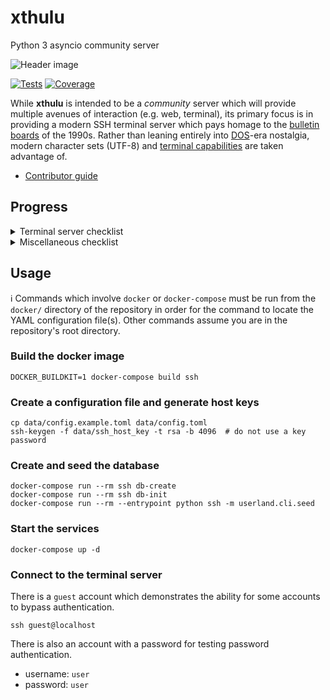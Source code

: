 # xthulu

Python 3 asyncio community server

![Header image](https://github.com/haliphax/xthulu/raw/assets/xthulu.jpg)

[![Tests](https://github.com/haliphax/xthulu/actions/workflows/tests.yml/badge.svg)](https://github.com/haliphax/xthulu/actions/workflows/tests.yml)
[![Coverage](https://img.shields.io/coverallsCoverage/github/haliphax/xthulu?label=Coverage)](https://coveralls.io/github/haliphax/xthulu)

While **xthulu** is intended to be a _community_ server which will provide
multiple avenues of interaction (e.g. web, terminal), its primary focus is in
providing a modern SSH terminal server which pays homage to the
[bulletin boards] of the 1990s. Rather than leaning entirely into [DOS]-era
nostalgia, modern character sets (UTF-8) and [terminal capabilities] are taken
advantage of.

- [Contributor guide]

## Progress

<details>
<summary>Terminal server checklist</summary>

### Terminal server

- [x] SSH server
- [x] PROXY v1 support
- [ ] SCP subsystem
- [ ] SFTP subsystem
- [x] Userland script stack
  - [x] Goto
  - [x] Gosub
  - [x] Exception handling
- [x] Terminal library ([Blessed])
  - [x] Process-isolated `Terminal` to circumvent atomic `TERM`
- [ ] UI components
  - [x] Block editor
  - [x] Line editor (block editor with a single line)
  - [ ] Lightbar
  - [ ] Vertical lightbar
  - [ ] Matrix (vertical/horizontal lightbar)
  - [ ] Panel (scrollable boundary)

</details>

<details>
<summary>Miscellaneous checklist</summary>

### Miscellaneous

- [x] Container proxy ([Traefik])
- [ ] HTTP server
  - [x] Static files
  - [ ] REST API
    - [x] Web framework ([APIFlask])
    - [ ] Implementation
- [ ] IPC
  - [x] Session events queue
  - [x] Methods for manipulating queue (querying specific events, etc.)
  - [ ] Can target other sessions and send them events (gosub/goto, chat
        requests, IM, etc.)
  - [ ] Server events queue (IPC coordination, etc.)
  - [x] Locks (IPC semaphore)
  - [ ] Global IPC (CLI, web, etc.) via Redis PubSub
- [ ] Data layer
  - [x] PostgreSQL for data
  - [x] Asynchronous ORM ([GINO])
  - [x] User model
  - [ ] Message bases
  - [ ] Simple pickle table ("The Pile") for miscellaneous data storage

</details>

## Usage

ℹ️ Commands which involve `docker` or `docker-compose` must be run from the
`docker/` directory of the repository in order for the command to locate the
YAML configuration file(s). Other commands assume you are in the repository's
root directory.

### Build the docker image

```shell
DOCKER_BUILDKIT=1 docker-compose build ssh
```

### Create a configuration file and generate host keys

```shell
cp data/config.example.toml data/config.toml
ssh-keygen -f data/ssh_host_key -t rsa -b 4096  # do not use a key password
```

### Create and seed the database

```shell
docker-compose run --rm ssh db-create
docker-compose run --rm ssh db-init
docker-compose run --rm --entrypoint python ssh -m userland.cli.seed
```

### Start the services

```shell
docker-compose up -d
```

### Connect to the terminal server

There is a `guest` account which demonstrates the ability for some accounts to
bypass authentication.

```shell
ssh guest@localhost
```

There is also an account with a password for testing password authentication.

- username: `user`
- password: `user`

[bulletin boards]: https://archive.org/details/BBS.The.Documentary
[dos]: https://en.wikipedia.org/wiki/MS-DOS
[terminal capabilities]: https://en.wikipedia.org/wiki/Terminal_capabilities
[contributor guide]: ./CONTRIBUTING.md
[blessed]: https://blessed.readthedocs.io/en/latest/intro.html
[traefik]: https://traefik.io/traefik
[apiflask]: https://apiflask.com
[gino]: https://python-gino.org
